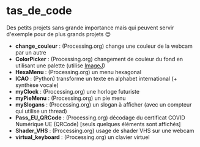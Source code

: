 # tas_de_code

Des petits projets sans grande importance mais qui peuvent servir d'exemple pour de plus grands projets :blush:

* **change_couleur** : (Processing.org) change une couleur de la webcam par un autre 
* **ColorPicker** : (Processing.org) changement de couleur du fond en utilisant une palette (utilise [ImageJ](https://imagej.nih.gov/ij))
* **HexaMenu** : (Processing.org) un menu hexagonal
* **ICAO** : (Python) transforme un texte en alphabet international (+ synthèse vocale)
* **myClock** : (Processing.org) une horloge futuriste
* **myPieMenu** : (Processing.org) un pie menu
* **mySlogans** : (Processing.org) un slogan à afficher (avec un compteur qui utilise un thread)
* **Pass_EU_QRCode** : (Processing.org) décodage du certificat COVID Numérique UE (QRCode) [seuls quelques éléments sont affichés]
* **Shader_VHS** : (Processing.org) usage de shader VHS sur une webcam
* **virtual_keyboard** :  (Processing.org) un clavier virtuel 

